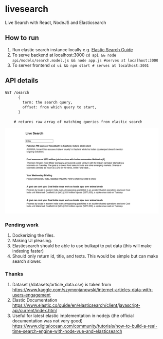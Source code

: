 # livesearch
Live Search with React, NodeJS and Elasticsearch

## How to run
1. Run elastic search instance locally e.g. [Elastic Search Guide](https://www.elastic.co/guide/en/elasticsearch/reference/current/install-elasticsearch.html)
2. To serve backend at localhost:3000 ``` cd api && node api/models/search.model.js && node app.js #serves at localhost:3000 ```
3. To server frontend ```cd ui && npm start # serves at localhost:3001```

## API details
```
GET /search
      {
        term: the search query,
        offset: from which query to start,
      }
      
    # returns raw array of matching queries from elastic search
```

![livesearch using react nodejs and elasticsearch](https://github.com/kanurag94/livesearch/blob/main/images/search.png)

### Pending work
1. Dockerizing the files.
2. Making UI pleasing.
3. Elasticsearch should be able to use bulkapi to put data (this will make indexing faster)
4. Should only return id, title, and texts. This would be simple but can make search slower.

### Thanks
1. Dataset (/datasets/article_data.csv) is taken from https://www.kaggle.com/szymonjanowski/internet-articles-data-with-users-engagement
2. Elastic Documentation https://www.elastic.co/guide/en/elasticsearch/client/javascript-api/current/index.html
3. Useful for latest elastic implementation in nodejs (the official documentation was not very good) https://www.digitalocean.com/community/tutorials/how-to-build-a-real-time-search-engine-with-node-vue-and-elasticsearch
